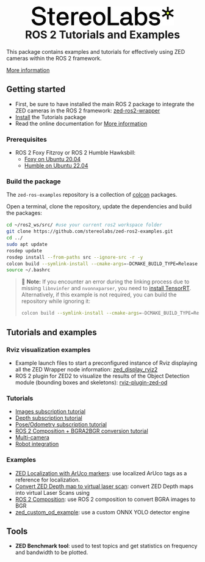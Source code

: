 <h1 align="center">
   <img src="./images/Picto+STEREOLABS_Black.jpg" alt="Stereolabs" title="Stereolabs" /><br \>
   ROS 2 Tutorials and Examples
</h1>

This package contains examples and tutorials for effectively using ZED cameras within the ROS 2 framework.

[More information](https://www.stereolabs.com/docs/ros2/)

## Getting started

- First, be sure to have installed the main ROS 2 package to integrate the ZED cameras in the ROS 2 framework: [zed-ros2-wrapper](https://github.com/stereolabs/zed-ros2-wrapper/)
- [Install](#build-the-package) the Tutorials package
- Read the online documentation for [More information](https://www.stereolabs.com/documentation/guides/using-zed-with-ros/introduction.html)

### Prerequisites

- ROS 2 Foxy Fitzroy or ROS 2 Humble Hawksbill: 
  - [Foxy on Ubuntu 20.04](https://docs.ros.org/en/foxy/Installation/Linux-Install-Debians.html)
  - [Humble on Ubuntu 22.04](https://docs.ros.org/en/humble/Installation/Linux-Install-Debians.html)

### Build the package

The `zed-ros-examples` repository is a collection of [colcon](http://design.ros2.org/articles/build_tool.html) packages. 

Open a terminal, clone the repository, update the dependencies and build the packages:

```bash
cd ~/ros2_ws/src/ #use your current ros2 workspace folder
git clone https://github.com/stereolabs/zed-ros2-examples.git
cd ../
sudo apt update
rosdep update
rosdep install --from-paths src --ignore-src -r -y
colcon build --symlink-install --cmake-args=-DCMAKE_BUILD_TYPE=Release
source ~/.bashrc
```

>:pushpin: **Note:** If you encounter an error during the linking process due to missing `libnvinfer` and `nvonnxparser`, you need to [install TensorRT](https://docs.nvidia.com/deeplearning/tensorrt/install-guide/index.html). Alternatively, if this example is not required, you can build the repository while ignoring it:
>
>```bash
> colcon build --symlink-install --cmake-args=-DCMAKE_BUILD_TYPE=Release --packages-ignore zed_custom_od_example
>```

## Tutorials and examples

### Rviz visualization examples

- Example launch files to start a preconfigured instance of Rviz displaying all the ZED Wrapper node information: [zed_display_rviz2](https://github.com/stereolabs/zed-ros2-examples/tree/master/zed_display_rviz2)
- ROS 2 plugin for ZED2 to visualize the results of the Object Detection module (bounding boxes and skeletons): [rviz-plugin-zed-od](https://github.com/stereolabs/zed-ros2-examples/tree/master/rviz-plugin-zed-od)

### Tutorials

- [Images subscription tutorial](https://github.com/stereolabs/zed-ros2-examples/tree/master/tutorials/zed_video_tutorial)
- [Depth subscription tutorial](https://github.com/stereolabs/zed-ros2-examples/tree/master/tutorials/zed_depth_tutorial)
- [Pose/Odometry subscription tutorial](https://github.com/stereolabs/zed-ros2-examples/tree/master/tutorials/zed_pose_tutorial)
- [ROS 2 Composition + BGRA2BGR conversion tutorial](https://github.com/stereolabs/zed-ros2-examples/tree/master/tutorials/zed_rgb_convert)
- [Multi-camera](https://github.com/stereolabs/zed-ros2-examples/tree/master/tutorials/zed_multi_camera)
- [Robot integration](https://github.com/stereolabs/zed-ros2-examples/tree/master/tutorials/zed_robot_integration)

### Examples

- [ZED Localization with ArUco markers](./examples/zed_aruco_localization): use localized ArUco tags as a reference for localization.
- [Convert ZED Depth map to virtual laser scan](./examples/zed_depth_to_laserscan): convert ZED Depth maps into virtual Laser Scans using
- [ROS 2 Composition](https://docs.ros.org/en/humble/Concepts/Intermediate/About-Composition.html): use ROS 2 composition to convert BGRA images to BGR
- [zed_custom_od_example](./zed_custom_od_example): use a custom ONNX YOLO detector engine

 ## Tools

- **ZED Benchmark tool**: used to test topics and get statistics on frequency and bandwidth to be plotted.

 




